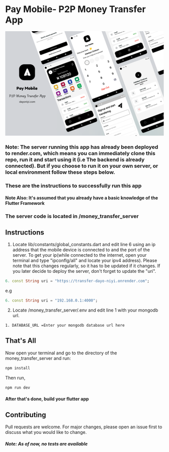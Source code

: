 # Pay Mobile- P2P Money Transfer App
<img src="/assets/images/Pay Mobile advert.png" alt="Employee data" title="Employee Data title">

### Note: The server running this app has already been deployed to render.com, which means you can immediately clone this repo, run it and start using it (i.e The backend is already connected). But if you choose to run it on your own server, or local environment follow these steps below.

### These are the instructions to successfully run this app
#### Note Also: It's assumed that you already have a basic knowledge of the Flutter Framework

### The server code is located in /money_transfer_server

## Instructions
1. Locate lib/constants/global_constants.dart and edit line 6 using an ip address that the mobile device is connected to and the port of the server. To get your ip(while connected to the internet, open your terminal and type "ipconflg/all" and locate your ipv4 address). Please note that this changes regularly, so it has to be updated if it changes. If you later decide to deploy the server, don't forget to update the "uri".
```dart
6. const String uri = "https://transfer-dayo-niyi.onrender.com";
````
e.g
```dart
6. const String uri = "192.168.0.1:4000";
````


2. Locate /money_transfer_server/.env and edit line 1 with your mongodb url.
```
1. DATABASE_URL =Enter your mongodb database url here 
````

## That's All

Now open your terminal and go to the directory of the money_transfer_server and run:

```bash
npm install
```
Then run,

```bash
npm run dev
```
#### After that's done, build your flutter app


## Contributing

Pull requests are welcome. For major changes, please open an issue first
to discuss what you would like to change.

##### Note: As of now, no tests are available


